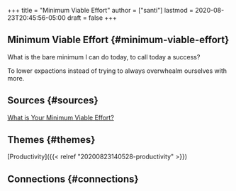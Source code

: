 +++
title = "Minimum Viable Effort"
author = ["santi"]
lastmod = 2020-08-23T20:45:56-05:00
draft = false
+++

## Minimum Viable Effort {#minimum-viable-effort}

What is the bare minimum I can do today, to call today a success?

To lower expactions instead of trying to always overwhealm ourselves with more.


## Sources {#sources}

[What is Your Minimum Viable Effort?](https://mymeadowreport.com/reneefishman/2019/what-is-your-minimum-viable-effort/)


## Themes {#themes}

[Productivity]({{< relref "20200823140528-productivity" >}})


## Connections {#connections}
